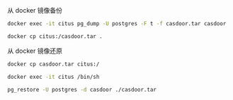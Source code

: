 从 docker 镜像备份

```bash
docker exec -it citus pg_dump -U postgres -F t -f casdoor.tar casdoor

docker cp citus:/casdoor.tar .
```

从 docker 镜像还原

```bash
docker cp casdoor.tar citus:/

docker exec -it citus /bin/sh

pg_restore -U postgres -d casdoor ./casdoor.tar
```
